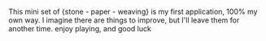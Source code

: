 This mini set of {stone - paper - weaving} is my first application, 100% my own way.
I imagine there are things to improve, but I'll leave them for another time.
enjoy playing, and good luck